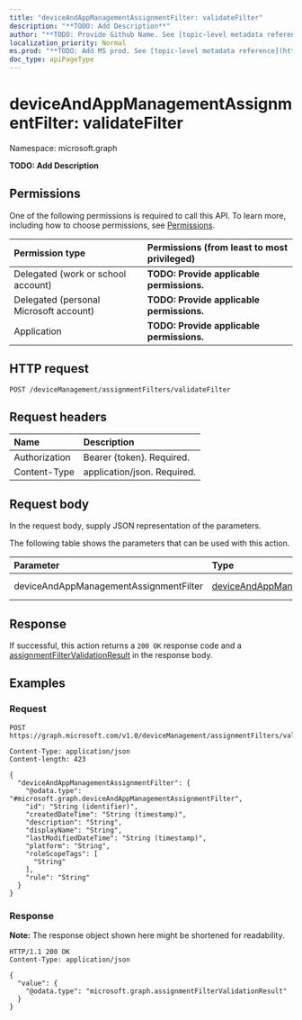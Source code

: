 ```yaml
---
title: "deviceAndAppManagementAssignmentFilter: validateFilter"
description: "**TODO: Add Description**"
author: "**TODO: Provide Github Name. See [topic-level metadata reference](https://msgo.azurewebsites.net/add/document/guidelines/metadata.html#topic-level-metadata)**"
localization_priority: Normal
ms.prod: "**TODO: Add MS prod. See [topic-level metadata reference](https://msgo.azurewebsites.net/add/document/guidelines/metadata.html#topic-level-metadata)**"
doc_type: apiPageType
---
```


# deviceAndAppManagementAssignmentFilter: validateFilter
Namespace: microsoft.graph



**TODO: Add Description**

## Permissions
One of the following permissions is required to call this API. To learn more, including how to choose permissions, see [Permissions](/graph/permissions-reference).

|Permission type|Permissions (from least to most privileged)|
|:---|:---|
|Delegated (work or school account)|**TODO: Provide applicable permissions.**|
|Delegated (personal Microsoft account)|**TODO: Provide applicable permissions.**|
|Application|**TODO: Provide applicable permissions.**|

## HTTP request

<!-- {
  "blockType": "ignored"
}
-->
``` http
POST /deviceManagement/assignmentFilters/validateFilter
```

## Request headers
|Name|Description|
|:---|:---|
|Authorization|Bearer {token}. Required.|
|Content-Type|application/json. Required.|

## Request body
In the request body, supply JSON representation of the parameters.

The following table shows the parameters that can be used with this action.

|Parameter|Type|Description|
|:---|:---|:---|
|deviceAndAppManagementAssignmentFilter|[deviceAndAppManagementAssignmentFilter](../resources/deviceandappmanagementassignmentfilter.md)|**TODO: Add Description**|



## Response

If successful, this action returns a `200 OK` response code and a [assignmentFilterValidationResult](../resources/assignmentfiltervalidationresult.md) in the response body.

## Examples

### Request
<!-- {
  "blockType": "request",
  "name": "deviceandappmanagementassignmentfilter_validatefilter"
}
-->
``` http
POST https://graph.microsoft.com/v1.0/deviceManagement/assignmentFilters/validateFilter

Content-Type: application/json
Content-length: 423

{
  "deviceAndAppManagementAssignmentFilter": {
    "@odata.type": "#microsoft.graph.deviceAndAppManagementAssignmentFilter",
    "id": "String (identifier)",
    "createdDateTime": "String (timestamp)",
    "description": "String",
    "displayName": "String",
    "lastModifiedDateTime": "String (timestamp)",
    "platform": "String",
    "roleScopeTags": [
      "String"
    ],
    "rule": "String"
  }
}
```


### Response
**Note:** The response object shown here might be shortened for readability.
<!-- {
  "blockType": "response",
  "truncated": true,
  "@odata.type": "microsoft.graph.assignmentFilterValidationResult"
}
-->
``` http
HTTP/1.1 200 OK
Content-Type: application/json

{
  "value": {
    "@odata.type": "microsoft.graph.assignmentFilterValidationResult"
  }
}
```

